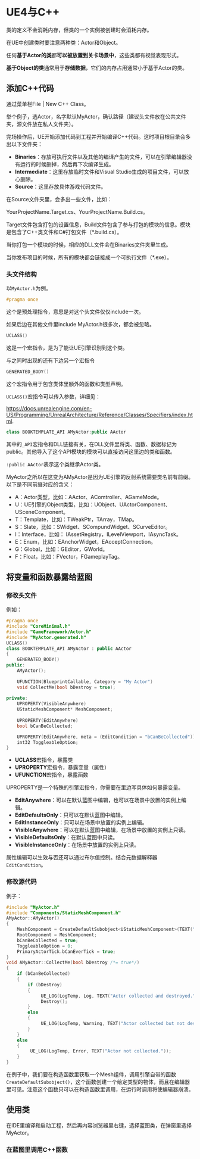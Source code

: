 # UE4与C++

类的定义不会消耗内存，但类的一个实例被创建时会消耗内存。

在UE中创建类时要注意两种类：Actor和Object。

任何**基于Actor的类**都**可以被放置到关卡场景中**，这些类都有视觉表现形式。

**基于Object的类**通常用于**存储数据**，它们的内存占用通常小于基于Actor的类。

## 添加C++代码

通过菜单栏File | New C++ Class。

举个例子，选Actor，名字默认MyActor，确认路径（建议头文件放在公共文件夹，源文件放在私人文件夹）。

完场操作后，UE开始添加代码到工程并开始编译C++代码。这时项目根目录会多出以下文件夹：

- **Binaries**：存放可执行文件以及其他的编译产生的文件，可以在引擎编辑器没有运行的时候删掉，然后再下次编译生成。
- **Intermediate**：这里存放临时文件和Visual Studio生成的项目文件，可以放心删除。
- **Source**：这里存放具体游戏代码文件。

在Source文件夹里，会多出一些文件，比如：

YourProjectName.Target.cs、YourProjectName.Build.cs。

Target文件包含打包的设置信息，Build文件包含了参与打包的模块的信息。模块是包含了C++类文件和C#打包文件（*.build.cs）。

当你打包一个模块的时候，相应的DLL文件会在Binaries文件夹里生成。

当你发布项目的时候，所有的模块都会链接成一个可执行文件（*.exe）。

### 头文件结构

以`MyActor.h`为例。

```cpp
#pragma once
```

这个是预处理指令，意思是对这个头文件仅仅include一次。

如果后边在其他文件里include MyActor.h很多次，都会被忽略。

```cpp
UCLASS()
```

这是一个宏指令，是为了能让UE引擎识别到这个类。

与之同时出现的还有下边另一个宏指令

```cpp
GENERATED_BODY()
```

这个宏指令用于包含类体里额外的函数和类型声明。

`UCLASS()`宏指令可以传入参数，详细见：

https://docs.unrealengine.com/en-US/Programming/UnrealArchitecture/Reference/Classes/Specifiers/index.html.

```cpp
class BOOKTEMPLATE_API AMyActor:public AActor
```

其中的`_API`宏指令和DLL链接有关，在DLL文件里将类、函数、数据标记为public。其他导入了这个API模块的模块可以直接访问这里边的类和函数。

`:public AActor`表示这个类继承Actor类。

MyActor之所以在这变为AMyActor是因为UE引擎的反射系统需要类名前有前缀。以下是不同前缀对应的含义：

- A：Actor类型，比如：AActor、AComtroller、AGameMode。
- U：UE引擎的Object类型，比如：UObject、UActorComponent、USceneComponent。
- T：Template，比如：TWeakPtr，TArray，TMap。
- S：Slate，比如：SWidget、SCompundWidget、SCurveEditor。
- I：Interface，比如： IAssetRegistry，ILevelViewport，IAsyncTask。
- E：Enum，比如：EAnchorWidget，EAcceptConnection。
- G：Global，比如：GEditor，GWorld。
- F：Float，比如：FVector，FGameplayTag。

## 将变量和函数暴露给蓝图

### 修改头文件

例如：

```cpp
#pragma once
#include "CoreMinimal.h"
#include "GameFramework/Actor.h"
#include "MyActor.generated.h"
UCLASS()
class BOOKTEMPLATE_API AMyActor : public AActor
{
    GENERATED_BODY()
public:
    AMyActor();
    
    UFUNCTION(BlueprintCallable, Category = "My Actor")
	void CollectMe(bool bDestroy = true);
    
private:
	UPROPERTY(VisibleAnywhere)
    UStaticMeshComponent* MeshComponent;
	
	UPROPERTY(EditAnywhere)
    bool bCanBeCollected;

	UPROPERTY(EditAnywhere, meta = (EditCondition = "bCanBeCollected"))
    int32 ToggleableOption;
}
```

- **UCLASS**宏指令，暴露类
- **UPROPERTY**宏指令，暴露变量（属性）
- **UFUNCTION**宏指令，暴露函数

UPROPERTY是一个特殊的引擎宏指令，你需要在里边写具体如何暴露变量。

- **EditAnywhere**：可以在默认蓝图中编辑，也可以在场景中放置的实例上编辑。
- **EditDefaultsOnly**：只可以在默认蓝图中编辑。
- **EditInstanceOnly**：只可以在场景中放置的实例上编辑。
- **VisibleAnywhere**：可以在默认蓝图中编辑，在场景中放置的实例上只读。
- **VisibleDefaultsOnly**：在默认蓝图中只读。
- **VisibleInstanceOnly**：在场景中放置的实例上只读。

属性编辑可以生效与否还可以通过布尔值控制。结合元数据解释器`EditCondition`。

### 修改源代码

例子：

```cpp
#include "MyActor.h"
#include "Components/StaticMeshComponent.h"
AMyActor::AMyActor()
{
    MeshComponent = CreateDefaultSubobject<UStaticMeshComponent>(TEXT("MeshComponent"));
	RootComponent = MeshComponent;
 	bCanBeCollected = true;
 	ToggleableOption = 0;
 	PrimaryActorTick.bCanEverTick = true;
}
void AMyActor::CollectMe(bool bDestroy /*= true*/)
{
	if (bCanBeCollected)
 	{
 		if (bDestroy)
 		{
             UE_LOG(LogTemp, Log, TEXT("Actor collected and destroyed."));
             Destroy();
 		}
 		else
 		{
             UE_LOG(LogTemp, Warning, TEXT("Actor collected but not destroyed."));
		}
 	}
 	else
 	{
         UE_LOG(LogTemp, Error, TEXT("Actor not collected."));
 	}
}
```

在例子中，我们要在构造函数里获取一个Mesh组件，调用引擎自带的函数`CreateDefaultSubobject()`，这个函数创建一个给定类型的物体，而且在编辑器里可见。注意这个函数只可以在构造函数里调用，在运行时调用将使编辑器崩溃。

## 使用类

在IDE里编译和启动工程，然后再内容浏览器里右键，选择蓝图类，在弹窗里选择MyActor。

### 在蓝图里调用C++函数



